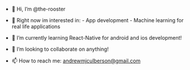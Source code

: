 - 👋 Hi, I’m @the-rooster

- 👀 Right now im interested in:
      - App development
      - Machine learning for real life applications
      
- 🌱 I’m currently learning React-Native for android and ios development!

- 💞️ I’m looking to collaborate on anything!

- 📫 How to reach me: andrewmjculberson@gmail.com

